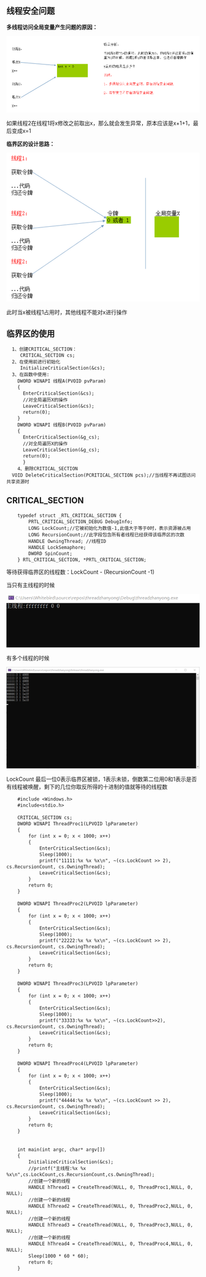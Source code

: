 线程安全问题
---

**多线程访问全局变量产生问题的原因：**

![](https://raw.githubusercontent.com/Whitebird0/tuchuang/main/QQ%E6%88%AA%E5%9B%BE20220218210929.png)

如果线程2在线程1将x修改之前取出x，那么就会发生异常，原本应该是x+1+1，最后变成x=1 

**临界区的设计思路：**

![](https://raw.githubusercontent.com/Whitebird0/tuchuang/main/QQ%E6%88%AA%E5%9B%BE20220218211126.png)

此时当x被线程1占用时，其他线程不能对x进行操作

临界区的使用
---

      1、创建CRITICAL_SECTION：
         CRITICAL_SECTION cs;
      2、在使用前进行初始化
         InitializeCriticalSection(&cs);
      3、在函数中使用:
      	DWORD WINAPI 线程A(PVOID pvParam) 			
	    {			
	      EnterCriticalSection(&cs);							
	      //对全局遍历X的操作							
	      LeaveCriticalSection(&cs);			
	      return(0);			
      	}									
      	DWORD WINAPI 线程B(PVOID pvParam) 			
      	{			
	      EnterCriticalSection(&g_cs);							
	      //对全局遍历X的操作			
	      LeaveCriticalSection(&g_cs);			
	      return(0);			
	      }			
  		4、删除CRITICAL_SECTION
      VOID DeleteCriticalSection(PCRITICAL_SECTION pcs);//当线程不再试图访问共享资源时

CRITICAL_SECTION
---

		typedef struct _RTL_CRITICAL_SECTION {		
		    PRTL_CRITICAL_SECTION_DEBUG DebugInfo;		
		    LONG LockCount;//它被初始化为数值-1,此值大于等于0时，表示资源被占用		
		    LONG RecursionCount;//此字段包含所有者线程已经获得该临界区的次数		
		    HANDLE OwningThread; //线程ID      		
		    HANDLE LockSemaphore;		
		    DWORD SpinCount;		
		} RTL_CRITICAL_SECTION, *PRTL_CRITICAL_SECTION;		

等待获得临界区的线程数：LockCount - (RecursionCount -1)

当只有主线程的时候

![](https://raw.githubusercontent.com/Whitebird0/tuchuang/main/QQ%E6%88%AA%E5%9B%BE20220219192208.png)

有多个线程的时候

![](https://raw.githubusercontent.com/Whitebird0/tuchuang/main/QQ%E6%88%AA%E5%9B%BE20220219200311.png)

LockCount 最后一位0表示临界区被锁，1表示未锁，倒数第二位用0和1表示是否有线程被唤醒，剩下的几位你取反所得的十进制的值就等待的线程数


		#include <Windows.h>
		#include<stdio.h>

		CRITICAL_SECTION cs;
		DWORD WINAPI ThreadProc1(LPVOID lpParameter)
		{
			for (int x = 0; x < 1000; x++)
			{
				EnterCriticalSection(&cs);
				Sleep(1000);
				printf("11111:%x %x %x\n", ~(cs.LockCount >> 2), cs.RecursionCount, cs.OwningThread);
				LeaveCriticalSection(&cs);
			}
			return 0;
		}

		DWORD WINAPI ThreadProc2(LPVOID lpParameter)
		{
			for (int x = 0; x < 1000; x++)
			{
				EnterCriticalSection(&cs);
				Sleep(1000);
				printf("22222:%x %x %x\n", ~(cs.LockCount >> 2), cs.RecursionCount, cs.OwningThread);
				LeaveCriticalSection(&cs);
			}
			return 0;
		}

		DWORD WINAPI ThreadProc3(LPVOID lpParameter)
		{
			for (int x = 0; x < 1000; x++)
			{
				EnterCriticalSection(&cs);
				Sleep(1000);
				printf("33333:%x %x %x\n", ~(cs.LockCount>>2), cs.RecursionCount, cs.OwningThread);
				LeaveCriticalSection(&cs);
			}
			return 0;
		}

		DWORD WINAPI ThreadProc4(LPVOID lpParameter)
		{
			for (int x = 0; x < 1000; x++)
			{
				EnterCriticalSection(&cs);
				Sleep(1000);
				printf("44444:%x %x %x\n", ~(cs.LockCount >> 2), cs.RecursionCount, cs.OwningThread);
				LeaveCriticalSection(&cs);
			}
			return 0;
		}


		int main(int argc, char* argv[])
		{
			InitializeCriticalSection(&cs);
			//printf("主线程:%x %x %x\n",cs.LockCount,cs.RecursionCount,cs.OwningThread);	
			//创建一个新的线程	
			HANDLE hThread1 = CreateThread(NULL, 0, ThreadProc1,NULL, 0, NULL);
			//创建一个新的线程	
			HANDLE hThread2 = CreateThread(NULL, 0, ThreadProc2,NULL, 0, NULL);
			//创建一个新的线程	
			HANDLE hThread3 = CreateThread(NULL, 0, ThreadProc3,NULL, 0, NULL);
			//创建一个新的线程	
			HANDLE hThread4 = CreateThread(NULL, 0, ThreadProc4,NULL, 0, NULL);
			Sleep(1000 * 60 * 60);
			return 0;
		}
